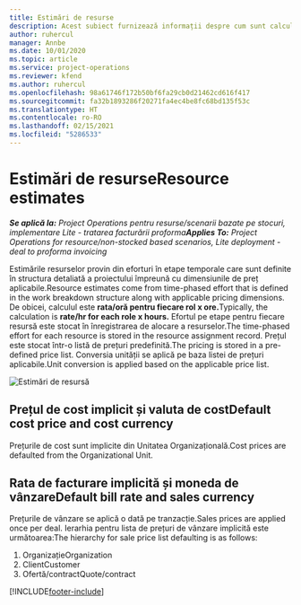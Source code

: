 ```yaml
---
title: Estimări de resurse
description: Acest subiect furnizează informații despre cum sunt calculate estimările de resurse în Project Operations.
author: ruhercul
manager: Annbe
ms.date: 10/01/2020
ms.topic: article
ms.service: project-operations
ms.reviewer: kfend
ms.author: ruhercul
ms.openlocfilehash: 98a61746f172b50bf6fa29cb0d21462cd616f417
ms.sourcegitcommit: fa32b1893286f20271fa4ec4be8fc68bd135f53c
ms.translationtype: HT
ms.contentlocale: ro-RO
ms.lasthandoff: 02/15/2021
ms.locfileid: "5286533"
---
```

# <a name="resource-estimates"></a><span data-ttu-id="23f6e-103">Estimări de resurse</span><span class="sxs-lookup"><span data-stu-id="23f6e-103">Resource estimates</span></span>

<span data-ttu-id="23f6e-104">_**Se aplică la:** Project Operations pentru resurse/scenarii bazate pe stocuri, implementare Lite - tratarea facturării proforma_</span><span class="sxs-lookup"><span data-stu-id="23f6e-104">_**Applies To:** Project Operations for resource/non-stocked based scenarios, Lite deployment - deal to proforma invoicing_</span></span>

<span data-ttu-id="23f6e-105">Estimările resurselor provin din eforturi în etape temporale care sunt definite în structura detaliată a proiectului împreună cu dimensiunile de preț aplicabile.</span><span class="sxs-lookup"><span data-stu-id="23f6e-105">Resource estimates come from time-phased effort that is defined in the work breakdown structure along with applicable pricing dimensions.</span></span> <span data-ttu-id="23f6e-106">De obicei, calculul este **rata/oră pentru fiecare rol x ore.**</span><span class="sxs-lookup"><span data-stu-id="23f6e-106">Typically, the calculation is **rate/hr for each role x hours.**</span></span> <span data-ttu-id="23f6e-107">Efortul pe etape pentru fiecare resursă este stocat în înregistrarea de alocare a resurselor.</span><span class="sxs-lookup"><span data-stu-id="23f6e-107">The time-phased effort for each resource is stored in the resource assignment record.</span></span> <span data-ttu-id="23f6e-108">Prețul este stocat într-o listă de prețuri predefinită.</span><span class="sxs-lookup"><span data-stu-id="23f6e-108">The pricing is stored in a pre-defined price list.</span></span> <span data-ttu-id="23f6e-109">Conversia unității se aplică pe baza listei de prețuri aplicabile.</span><span class="sxs-lookup"><span data-stu-id="23f6e-109">Unit conversion is applied based on the applicable price list.</span></span>

![Estimări de resursă](./media/navigation12.png)

## <a name="default-cost-price-and-cost-currency"></a><span data-ttu-id="23f6e-111">Prețul de cost implicit și valuta de cost</span><span class="sxs-lookup"><span data-stu-id="23f6e-111">Default cost price and cost currency</span></span>

<span data-ttu-id="23f6e-112">Prețurile de cost sunt implicite din Unitatea Organizațională.</span><span class="sxs-lookup"><span data-stu-id="23f6e-112">Cost prices are defaulted from the Organizational Unit.</span></span>

## <a name="default-bill-rate-and-sales-currency"></a><span data-ttu-id="23f6e-113">Rata de facturare implicită și moneda de vânzare</span><span class="sxs-lookup"><span data-stu-id="23f6e-113">Default bill rate and sales currency</span></span>

<span data-ttu-id="23f6e-114">Prețurile de vânzare se aplică o dată pe tranzacție.</span><span class="sxs-lookup"><span data-stu-id="23f6e-114">Sales prices are applied once per deal.</span></span> <span data-ttu-id="23f6e-115">Ierarhia pentru lista de prețuri de vânzare implicită este următoarea:</span><span class="sxs-lookup"><span data-stu-id="23f6e-115">The hierarchy for sale price list defaulting is as follows:</span></span>

1. <span data-ttu-id="23f6e-116">Organizație</span><span class="sxs-lookup"><span data-stu-id="23f6e-116">Organization</span></span>
2. <span data-ttu-id="23f6e-117">Client</span><span class="sxs-lookup"><span data-stu-id="23f6e-117">Customer</span></span>
3. <span data-ttu-id="23f6e-118">Ofertă/contract</span><span class="sxs-lookup"><span data-stu-id="23f6e-118">Quote/contract</span></span>


[!INCLUDE[footer-include](../includes/footer-banner.md)]